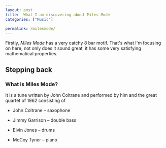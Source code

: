 ```yaml
---
layout: post  
title:  What I am discovering about Miles Mode  
categories: ["Music"]  

permalink: /milesmode/
---
```


Firstly, *Miles Mode* has a very catchy 8 bar motif. That's what I'm focusing on here; not only does it sound great, it has some very satisfying mathematical properties.

## Stepping back
### What is Miles Mode?

It is a tune written by John Coltrane and performed by him and the great quartet of 1962 consisting of  
  
-  John Coltrane – saxophone  

-  Jimmy Garrison – double bass  

-  Elvin Jones – drums  

-  McCoy Tyner – piano

